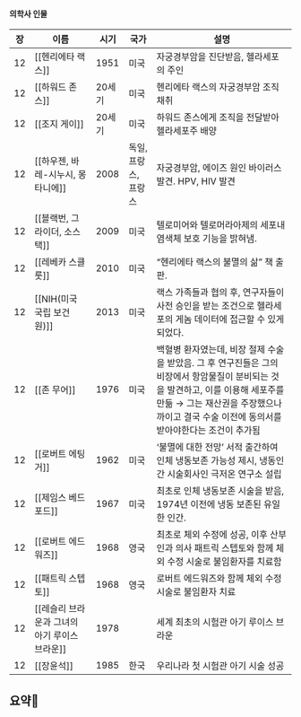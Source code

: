 #### 의학사 인물
|장|이름|시기|국가|설명|
|---|---|---|---|---|
|12|[[헨리에타 랙스]]|1951|미국|자궁경부암을 진단받음, 헬라세포의 주인|
|12|[[하워드 존스]]|20세기|미국|헨리에타 랙스의 자궁경부암 조직 채취|
|12|[[조지 게이]]|20세기|미국|하워드 존스에게 조직을 전달받아 헬라세포주 배양|
|12|[[하우젠, 바레-시누시, 몽타니에]]|2008|독일, 프랑스, 프랑스|자궁경부암, 에이즈 원인 바이러스 발견. HPV, HIV 발견|
|12|[[블랙번, 그라이더, 소스택]]|2009|미국|텔로미어와 텔로머라아제의 세포내 염색체 보호 기능을 밝혀냄.|
|12|[[레베카 스클룻]]|2010|미국|“헨리에타 랙스의 불멸의 삶” 책 출판.|
|12|[[NIH(미국 국립 보건원)]]|2013|미국|랙스 가족들과 협의 후, 연구자들이 사전 승인을 받는 조건으로 헬라세포의 게놈 데이터에 접근할 수 있게 되었다.|
|12|[[존 무어]]|1976|미국|백혈병 환자였는데, 비장 절제 수술을 받았음. 그 후 연구진들은 그의 비장에서 항암물질이 분비되는 것을 발견하고, 이를 이용해 세포주를 만듦 → 그는 재산권을 주장했으나 까이고 결국 수술 이전에 동의서를 받아야한다는 조건이 추가됨|
|12|[[로버트 에팅거]]|1962|미국|‘불멸에 대한 전망’ 서적 출간하여 인체 냉동보존 가능성 제시, 냉동인간 시술회사인 극저온 연구소 설립|
|12|[[제임스 베드포드]]|1967|미국|최초로 인체 냉동보존 시술을 받음, 1974년 이전에 냉동 보존된 유일한 인간.|
|12|[[로버트 에드워즈]]|1968|영국|최초로 체외 수정에 성공, 이후 산부인과 의사 패트릭 스텝토와 함께 체외 수정 시술로 불임환자를 치료함|
|12|[[패트릭 스텝토]]|1968|영국|로버트 에드워즈와 함께 체외 수정시술로 불임환자 치료|
|12|[[레슬리 브라운과 그녀의 아기 루이스 브라운]]|1978||세계 최초의 시험관 아기 루이스 브라운|
|12|[[장윤석]]|1985|한국|우리나라 첫 시험관 아기 시술 성공|
  
  
  
## 요약💯
